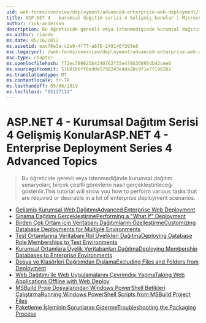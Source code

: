 ```yaml
---
uid: web-forms/overview/deployment/advanced-enterprise-web-deployment/index
title: ASP.NET 4 - kurumsal dağıtım serisi 4 Gelişmiş konular | Microsoft Docs
author: rick-anderson
description: Bu öğreticide gerekli veya istenmediğinde kurumsal dağıtım senaryoları, birçok çeşitli görevlerin nasıl gerçekleştirileceği gösterilir.
ms.author: riande
ms.date: 05/16/2012
ms.assetid: eacf0e3a-c2e9-4f77-a676-249146f393e8
msc.legacyurl: /web-forms/overview/deployment/advanced-enterprise-web-deployment
msc.type: chapter
ms.openlocfilehash: f72ec780623b4240762f35e479b36895db42cee0
ms.sourcegitcommit: 51b01b6ff8edde57d8243e4da28c9f1e7f1962b2
ms.translationtype: MT
ms.contentlocale: tr-TR
ms.lasthandoff: 05/06/2019
ms.locfileid: "65127111"
---
```

# <a name="aspnet-4---enterprise-deployment-series-4-advanced-topics"></a><span data-ttu-id="00e19-103">ASP.NET 4 - Kurumsal Dağıtım Serisi 4 Gelişmiş Konular</span><span class="sxs-lookup"><span data-stu-id="00e19-103">ASP.NET 4 - Enterprise Deployment Series 4 Advanced Topics</span></span>

> <span data-ttu-id="00e19-104">Bu öğreticide gerekli veya istenmediğinde kurumsal dağıtım senaryoları, birçok çeşitli görevlerin nasıl gerçekleştirileceği gösterilir.</span><span class="sxs-lookup"><span data-stu-id="00e19-104">This tutorial will show you how to perform various tasks that are required or desirable in a lot of enterprise deployment scenarios.</span></span>

- [<span data-ttu-id="00e19-105">Gelişmiş Kurumsal Web Dağıtımı</span><span class="sxs-lookup"><span data-stu-id="00e19-105">Advanced Enterprise Web Deployment</span></span>](advanced-enterprise-web-deployment.md)
- [<span data-ttu-id="00e19-106">Sınama Dağıtımı Gerçekleştirme</span><span class="sxs-lookup"><span data-stu-id="00e19-106">Performing a "What If" Deployment</span></span>](performing-a-what-if-deployment.md)
- [<span data-ttu-id="00e19-107">Birden Çok Ortam için Veritabanı Dağıtımlarını Özelleştirme</span><span class="sxs-lookup"><span data-stu-id="00e19-107">Customizing Database Deployments for Multiple Environments</span></span>](customizing-database-deployments-for-multiple-environments.md)
- [<span data-ttu-id="00e19-108">Test Ortamlarına Veritabanı Rol Üyelikleri Dağıtma</span><span class="sxs-lookup"><span data-stu-id="00e19-108">Deploying Database Role Memberships to Test Environments</span></span>](deploying-database-role-memberships-to-test-environments.md)
- [<span data-ttu-id="00e19-109">Kurumsal Ortamlara Üyelik Veritabanları Dağıtma</span><span class="sxs-lookup"><span data-stu-id="00e19-109">Deploying Membership Databases to Enterprise Environments</span></span>](deploying-membership-databases-to-enterprise-environments.md)
- [<span data-ttu-id="00e19-110">Dosya ve Klasörleri Dağıtımdan Dışlama</span><span class="sxs-lookup"><span data-stu-id="00e19-110">Excluding Files and Folders from Deployment</span></span>](excluding-files-and-folders-from-deployment.md)
- [<span data-ttu-id="00e19-111">Web Dağıtımı ile Web Uygulamalarını Çevrimdışı Yapma</span><span class="sxs-lookup"><span data-stu-id="00e19-111">Taking Web Applications Offline with Web Deploy</span></span>](taking-web-applications-offline-with-web-deploy.md)
- [<span data-ttu-id="00e19-112">MSBuild Proje Dosyalarından Windows PowerShell Betikleri Çalıştırma</span><span class="sxs-lookup"><span data-stu-id="00e19-112">Running Windows PowerShell Scripts from MSBuild Project Files</span></span>](running-windows-powershell-scripts-from-msbuild-project-files.md)
- [<span data-ttu-id="00e19-113">Paketleme İşleminin Sorunlarını Giderme</span><span class="sxs-lookup"><span data-stu-id="00e19-113">Troubleshooting the Packaging Process</span></span>](troubleshooting-the-packaging-process.md)

